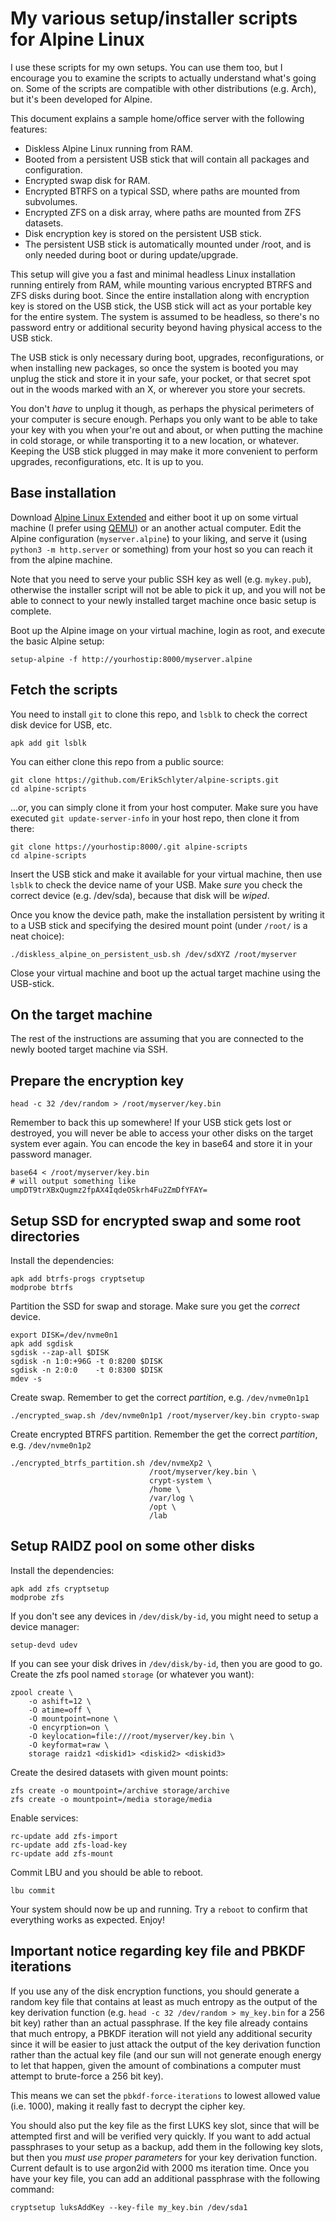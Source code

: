 My various setup/installer scripts for Alpine Linux
===================================================

I use these scripts for my own setups. You can use them too, but I encourage you
to examine the scripts to actually understand what's going on. Some of the
scripts are compatible with other distributions (e.g. Arch), but it's been
developed for Alpine.

This document explains a sample home/office server with the following features:

- Diskless Alpine Linux running from RAM.
- Booted from a persistent USB stick that will contain all packages and
  configuration.
- Encrypted swap disk for RAM.
- Encrypted BTRFS on a typical SSD, where paths are mounted from subvolumes.
- Encrypted ZFS on a disk array, where paths are mounted from ZFS datasets.
- Disk encryption key is stored on the persistent USB stick.
- The persistent USB stick is automatically mounted under /root, and is only
  needed during boot or during update/upgrade.

This setup will give you a fast and minimal headless Linux installation running
entirely from RAM, while mounting various encrypted BTRFS and ZFS disks during
boot. Since the entire installation along with encryption key is stored on the
USB stick, the USB stick will act as your portable key for the entire system.
The system is assumed to be headless, so there's no password entry or additional
security beyond having physical access to the USB stick.

The USB stick is only necessary during boot, upgrades, reconfigurations, or when
installing new packages, so once the system is booted you may unplug the stick
and store it in your safe, your pocket, or that secret spot out in the woods
marked with an X, or wherever you store your secrets.

You don't _have_ to unplug it though, as perhaps the physical perimeters of your
computer is secure enough. Perhaps you only want to be able to take your key
with you when your're out and about, or when putting the machine in cold
storage, or while transporting it to a new location, or whatever. Keeping the
USB stick plugged in may make it more convenient to perform upgrades,
reconfigurations, etc. It is up to you.


Base installation
-----------------
Download [Alpine Linux Extended](https://alpinelinux.org/downloads/) and either
boot it up on some virtual machine (I prefer using [QEMU](www.qemu.com)) or an
another actual computer. Edit the Alpine configuration (`myserver.alpine`) to
your liking, and serve it (using `python3 -m http.server` or something) from
your host so you can reach it from the alpine machine.

Note that you need to serve your public SSH key as well (e.g. `mykey.pub`),
otherwise the installer script will not be able to pick it up, and you will not
be able to connect to your newly installed target machine once basic setup is
complete.

Boot up the Alpine image on your virtual machine, login as root, and execute the
basic Alpine setup:

    setup-alpine -f http://yourhostip:8000/myserver.alpine

Fetch the scripts
-----------------
You need to install `git` to clone this repo, and `lsblk` to check the correct
disk device for USB, etc.

    apk add git lsblk

You can either clone this repo from a public source:

    git clone https://github.com/ErikSchlyter/alpine-scripts.git
    cd alpine-scripts

...or, you can simply clone it from your host computer. Make sure you have
executed `git update-server-info` in your host repo, then clone it from there:

    git clone https://yourhostip:8000/.git alpine-scripts
    cd alpine-scripts

Insert the USB stick and make it available for your virtual machine, then use
`lsblk` to check the device name of your USB. Make *sure* you check the correct
device (e.g. /dev/sda), because that disk will be _wiped_.

Once you know the device path, make the installation persistent by writing it to
a USB stick and specifying the desired mount point (under `/root/` is a neat
choice):

    ./diskless_alpine_on_persistent_usb.sh /dev/sdXYZ /root/myserver

Close your virtual machine and boot up the actual target machine using the
USB-stick.

On the target machine
---------------------
The rest of the instructions are assuming that you are connected to the newly
booted target machine via SSH.

Prepare the encryption key
--------------------------

    head -c 32 /dev/random > /root/myserver/key.bin

Remember to back this up somewhere! If your USB stick gets lost or destroyed,
you will never be able to access your other disks on the target system ever
again. You can encode the key in base64 and store it in your password manager.

    base64 < /root/myserver/key.bin
    # will output something like umpDT9trXBxQugmz2fpAX4IqdeOSkrh4Fu2ZmDfYFAY=


Setup SSD for encrypted swap and some root directories
------------------------------------------------------
Install the dependencies:

    apk add btrfs-progs cryptsetup
    modprobe btrfs

Partition the SSD for swap and storage. Make sure you get the _correct_ device.

    export DISK=/dev/nvme0n1
    apk add sgdisk
    sgdisk --zap-all $DISK
    sgdisk -n 1:0:+96G -t 0:8200 $DISK
    sgdisk -n 2:0:0    -t 0:8300 $DISK
    mdev -s

Create swap. Remember to get the correct _partition_, e.g. `/dev/nvme0n1p1`

    ./encrypted_swap.sh /dev/nvme0n1p1 /root/myserver/key.bin crypto-swap

Create encrypted BTRFS partition. Remember the get the correct _partition_, e.g.
`/dev/nvme0n1p2`

    ./encrypted_btrfs_partition.sh /dev/nvmeXp2 \
                                   /root/myserver/key.bin \
                                   crypt-system \
                                   /home \
                                   /var/log \
                                   /opt \
                                   /lab

Setup RAIDZ pool on some other disks
------------------------------------
Install the dependencies:

    apk add zfs cryptsetup
    modprobe zfs

If you don't see any devices in `/dev/disk/by-id`, you might need to setup a
device manager:

    setup-devd udev

If you can see your disk drives in `/dev/disk/by-id`, then you are good to go.
Create the zfs pool named `storage` (or whatever you want):

    zpool create \
        -o ashift=12 \
        -O atime=off \
        -O mountpoint=none \
        -O encyrption=on \
        -O keylocation=file:///root/myserver/key.bin \
        -O keyformat=raw \
        storage raidz1 <diskid1> <diskid2> <diskid3>

Create the desired datasets with given mount points:

    zfs create -o mountpoint=/archive storage/archive
    zfs create -o mountpoint=/media storage/media

Enable services:

    rc-update add zfs-import
    rc-update add zfs-load-key
    rc-update add zfs-mount

Commit LBU and you should be able to reboot.

    lbu commit

Your system should now be up and running. Try a `reboot` to confirm that
everything works as expected. Enjoy!



Important notice regarding key file and PBKDF iterations
--------------------------------------------------------
If you use any of the disk encryption functions, you should generate a random
key file that contains at least as much entropy as the output of the key
derivation function (e.g. `head -c 32 /dev/random > my_key.bin` for a 256 bit
key) rather than an actual passphrase. If the key file already contains that
much entropy, a PBKDF iteration will not yield any additional security since it
will be easier to just attack the output of the key derivation function rather
than the actual key file (and our sun will not generate enough energy to let
that happen, given the amount of combinations a computer must attempt to
brute-force a 256 bit key).

This means we can set the `pbkdf-force-iterations` to lowest allowed value (i.e.
1000), making it really fast to decrypt the cipher key.

You should also put the key file as the first LUKS key slot, since that will be
attempted first and will be verified very quickly. If you want to add actual
passphrases to your setup as a backup, add them in the following key slots, but
then you *must use proper parameters* for your key derivation function. Current
default is to use argon2id with 2000 ms iteration time. Once you have your key
file, you can add an additional passphrase with the following command:

    cryptsetup luksAddKey --key-file my_key.bin /dev/sda1


